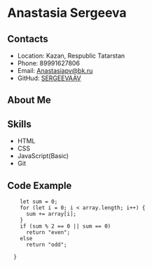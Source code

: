 # **Anastasia Sergeeva**

## Contacts
- Location: Kazan, Respublic Tatarstan
- Phone: 89991627806
- Email: Anastasiapv@bk.ru
- GitHud: [SERGEEVAAV](https://github.com/SERGEEVAAV)

## About Me


## Skills
- HTML
- CSS
- JavaScript(Basic)
- Git 


## Code Example
```function oddOrEven (array) {
    let sum = 0;
    for (let i = 0; i < array.length; i++) {
      sum += array[i];
    }
    if (sum % 2 == 0 || sum == 0)
      return "even";
    else
      return "odd";
  
  }
```
